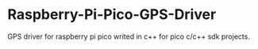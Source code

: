 # Raspberry-Pi-Pico-GPS-Driver
GPS driver for raspberry pi pico writed in c++ for pico c/c++ sdk projects.
